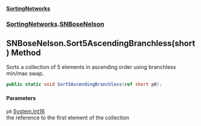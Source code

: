 #### [SortingNetworks](./index.md 'index')
### [SortingNetworks](./SortingNetworks.md 'SortingNetworks').[SNBoseNelson](./SortingNetworks-SNBoseNelson.md 'SortingNetworks.SNBoseNelson')
## SNBoseNelson.Sort5AscendingBranchless(short) Method
Sorts a collection of 5 elements in ascending order using branchless min/max swap.  
```csharp
public static void Sort5AscendingBranchless(ref short p0);
```
#### Parameters
<a name='SortingNetworks-SNBoseNelson-Sort5AscendingBranchless(short)-p0'></a>
`p0` [System.Int16](https://docs.microsoft.com/en-us/dotnet/api/System.Int16 'System.Int16')  
the reference to the first element of the collection  
  
